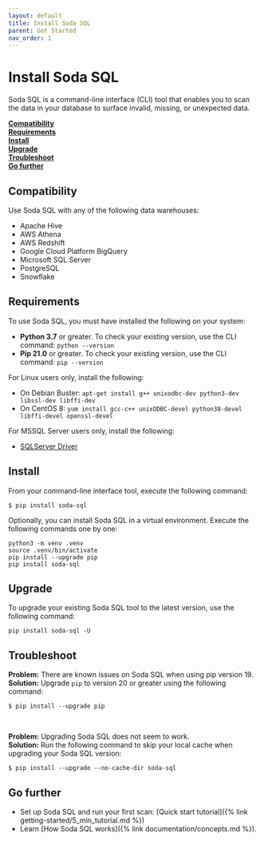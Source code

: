 ```yaml
---
layout: default
title: Install Soda SQL
parent: Get Started
nav_order: 1
---
```


# Install Soda SQL

Soda SQL is a command-line interface (CLI) tool that enables you to scan the data in your database to surface invalid, missing, or unexpected data. 
<br />

**[Compatibility](#ccompatibility)<br />
[Requirements](#requirements)<br />
[Install](#install)<br />
[Upgrade](#upgrade)<br />
[Troubleshoot](#troubleshoot)<br />
[Go further](#go-further)<br />**

## Compatibility

Use Soda SQL with any of the following data warehouses:

- Apache Hive
- AWS Athena
- AWS Redshift
- Google Cloud Platform BigQuery
- Microsoft SQL Server
- PostgreSQL
- Snowflake


## Requirements

To use Soda SQL, you must have installed the following on your system:
- **Python 3.7** or greater. To check your existing version, use the CLI command: `python --version`
- **Pip 21.0** or greater. To check your existing version, use the CLI command: `pip --version`

For Linux users only, install the following:
- On Debian Buster: `apt-get install g++ unixodbc-dev python3-dev libssl-dev libffi-dev`
- On CentOS 8: `yum install gcc-c++ unixODBC-devel python38-devel libffi-devel openssl-devel`

For MSSQL Server users only, install the following:
- [SQLServer Driver](https://docs.microsoft.com/en-us/sql/connect/odbc/microsoft-odbc-driver-for-sql-server?view=sql-server-ver15)


## Install

From your command-line interface tool, execute the following command:

```
$ pip install soda-sql
```

Optionally, you can install Soda SQL in a virtual environment. Execute the following commands one by one:

```
python3 -m venv .venv
source .venv/bin/activate
pip install --upgrade pip
pip install soda-sql
```


## Upgrade 

To upgrade your existing Soda SQL tool to the latest version, use the following command:
```shell
pip install soda-sql -U
```

## Troubleshoot

**Problem:** There are known issues on Soda SQL when using pip version 19. <br />
**Solution:** Upgrade `pip` to version 20 or greater using the following command:
```shell
$ pip install --upgrade pip
```
<br />

**Problem:** Upgrading Soda SQL does not seem to work. <br />
**Solution:** Run the following command to skip your local cache when upgrading your Soda SQL version:
```shell
$ pip install --upgrade --no-cache-dir soda-sql
```

## Go further

* Set up Soda SQL and run your first scan: [Quick start tutorial]({% link getting-started/5_min_tutorial.md %})
* Learn [How Soda SQL works]({% link documentation/concepts.md %}).